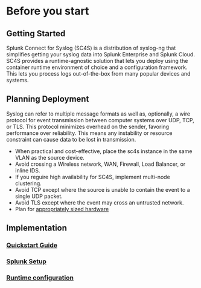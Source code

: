 # Before you start

## Getting Started

Splunk Connect for Syslog (SC4S) is a distribution of syslog-ng that simplifies getting your syslog data into Splunk Enterprise and Splunk Cloud. SC4S provides a runtime-agnostic solution that lets you deploy using the container runtime environment of choice and a configuration framework. This lets you process logs out-of-the-box from many popular devices and systems.


## Planning Deployment

Syslog can refer to multiple message formats as well as, optionally, a wire protocol for
event transmission between computer systems over UDP, TCP, or TLS. This protocol minimizes
overhead on the sender, favoring performance over reliability. This means any instability
or resource constraint can cause data to be lost in transmission.

* When practical and cost-effective, place the sc4s instance in the same VLAN as the source device.
* Avoid crossing a Wireless network, WAN, Firewall, Load Balancer, or inline IDS.
* If you reguire high availability for SC4S, implement multi-node clustering.
* Avoid TCP except where the source is unable to contain the event to a single UDP packet.
* Avoid TLS except where the event may cross an untrusted network.
* Plan for [appropriately sized hardware](../performance.md)


## Implementation

### [Quickstart Guide](quickstart_guide.md)
### [Splunk Setup](getting-started-splunk-setup.md)
### [Runtime configuration](getting-started-runtime-configuration.md)
